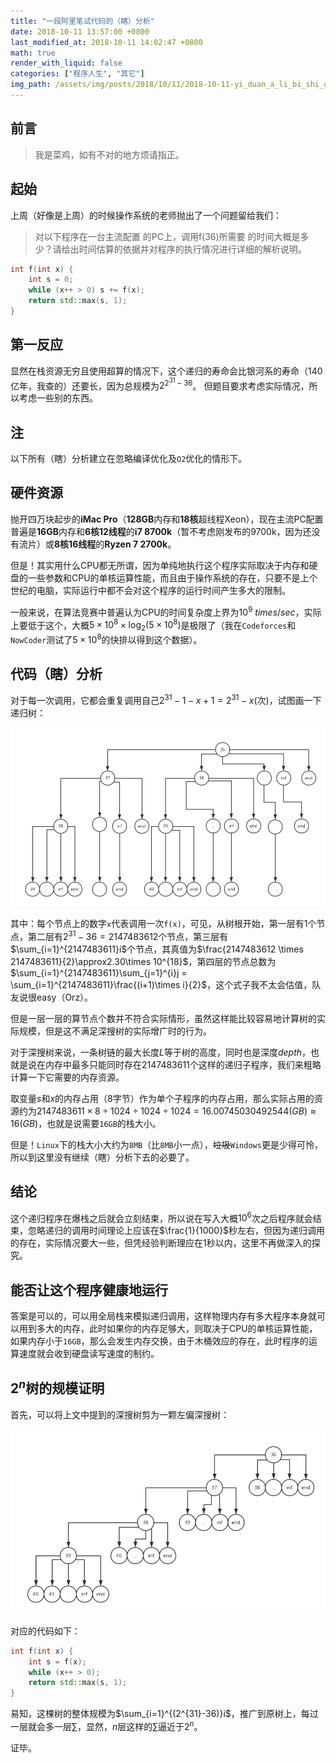```yaml
---
title: "一段阿里笔试代码的（瞎）分析"
date: 2018-10-11 13:57:00 +0800
last_modified_at: 2018-10-11 14:02:47 +0800
math: true
render_with_liquid: false
categories: ["程序人生", "其它"]
img_path: /assets/img/posts/2018/10/11/2018-10-11-yi_duan_a_li_bi_shi_dai_ma_de_xia_fen_xi/
---
```


## 前言

> 我是菜鸡，如有不对的地方烦请指正。

## 起始

上周（好像是上周）的时候操作系统的老师抛出了一个问题留给我们：

> 对以下程序在一台主流配置 的PC上，调用f(36)所需要 的时间大概是多少？请给出时间估算的依据并对程序的执行情况进行详细的解析说明。
```cpp
int f(int x) {
	int s = 0;
	while (x++ > 0) s += f(x);
	return std::max(s, 1);
}
```

## 第一反应

显然在栈资源无穷且使用超算的情况下，这个递归的寿命会比银河系的寿命（140亿年，我查的）还要长，因为总规模为$2^{2^{31}-36}$。
但题目要求考虑实际情况，所以考虑一些别的东西。

## 注

以下所有（瞎）分析建立在忽略编译优化及`O2`优化的情形下。

## 硬件资源

抛开四万块起步的**iMac Pro**（**128GB**内存和**18核**超线程Xeon），现在主流PC配置普遍是**16GB**内存和**6核12线程**的**i7 8700k**（暂不考虑刚发布的9700k，因为还没有流片）或**8核16线程**的**Ryzen 7 2700k**。

但是！其实用什么CPU都无所谓，因为单纯地执行这个程序实际取决于内存和硬盘的一些参数和CPU的单核运算性能，而且由于操作系统的存在，只要不是上个世纪的电脑，实际运行中都不会对这个程序的运行时间产生多大的限制。

一般来说，在算法竞赛中普遍认为CPU的时间复杂度上界为$10^9\ times/sec$，实际上要低于这个，大概$5\times10^8\times \log_2(5\times10^8)$是极限了（我在`Codeforces`和`NowCoder`测试了$5\times10^8$的快排以得到这个数据）。

## 代码（瞎）分析

对于每一次调用，它都会重复调用自己$2^{31} - 1 - x + 1 = 2^{31} - x$(次)，试图画一下递归树：

![操作系统作业.png][1]

其中：每个节点上的数字`x`代表调用一次`f(x)`，可见，从树根开始，第一层有$1$个节点，第二层有$2^{31} - 36 = 2147483612$个节点，第三层有$\sum_{i=1}^{2147483611}i$个节点，其真值为$\frac{2147483612 \times 2147483611}{2}\approx2.30\times 10^{18}$，第四层的节点总数为$\sum_{i=1}^{2147483611}\sum_{j=1}^{i}j = \sum_{i=1}^{2147483611}\frac{(i+1)\times i}{2}$，这个式子我不太会估值，队友说很easy（Orz）。

但是一层一层的算节点个数并不符合实际情形，虽然这样能比较容易地计算树的实际规模，但是这不满足深搜树的实际增广时的行为。

对于深搜树来说，一条树链的最大长度$L$等于树的高度，同时也是深度$depth$，也就是说在内存中最多只能同时存在$2147483611$个这样的递归子程序，我们来粗略计算一下它需要的内存资源。

取变量$s$和$x$的内存占用（8字节）作为单个子程序的内存占用，那么实际占用的资源约为$2147483611 \times 8 \div 1024 \div 1024 \div 1024 = 16.00745030492544(GB) \approx 16(GB)$，也就是说需要`16GB`的栈大小。

但是！`Linux`下的栈大小大约为`8MB`（比`8MB`小一点），~~垃圾~~`Windows`更是少得可怜，所以到这里没有继续（瞎）分析下去的必要了。

## 结论

这个递归程序在爆栈之后就会立刻结束，所以说在写入大概$10^6$次之后程序就会结束，忽略递归的调用时间理论上应该在$\frac{1}{1000}$秒左右，但因为递归调用的存在，实际情况要大一些，但凭经验判断理应在$1$秒以内，这里不再做深入的探究。

## 能否让这个程序健康地运行

答案是可以的，可以用全局栈来模拟递归调用，这样物理内存有多大程序本身就可以用到多大的内存，此时如果你的内存足够大，则取决于CPU的单核运算性能，如果内存小于`16GB`，那么会发生内存交换，由于木桶效应的存在，此时程序的运算速度就会收到硬盘读写速度的制约。

## $2^n$树的规模证明

首先，可以将上文中提到的深搜树剪为一颗左偏深搜树：

![操作系统作业 (1).png][2]

对应的代码如下：
```cpp
int f(int x) {
	int s = f(x);
	while (x++ > 0);
	return std::max(s, 1);
}
```

易知，这棵树的整体规模为$\sum_{i=1}^{(2^{31}-36)}i$，推广到原树上，每过一层就会多一层$\sum$，显然，$n$层这样的$\sum$逼近于$2^n$。

证毕。


  [1]: assets/img/posts/2018/10/11/2018-10-11-yi_duan_a_li_bi_shi_dai_ma_de_xia_fen_xi/cao_zuo_xi_tong_zuo_ye_.png
  [2]: assets/img/posts/2018/10/11/2018-10-11-yi_duan_a_li_bi_shi_dai_ma_de_xia_fen_xi/cao_zuo_xi_tong_zuo_ye_1_.png